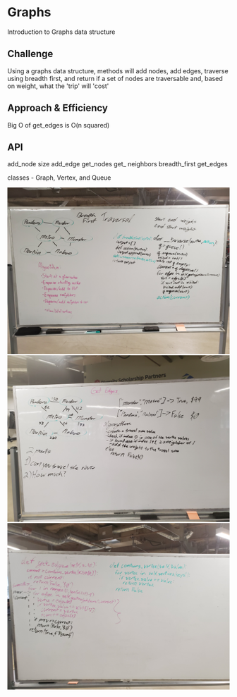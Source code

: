 # Graphs
<!-- Short summary or background information -->
Introduction to Graphs data structure

## Challenge
<!-- Description of the challenge -->
Using a graphs data structure, methods will add nodes, add edges, traverse using breadth first, and return if a set of nodes are traversable and, based on weight, what the 'trip' will 'cost'

## Approach & Efficiency
<!-- What approach did you take? Why? What is the Big O space/time for this approach? -->
Big O of get_edges is O(n squared)

## API
<!-- Description of each method publicly available in your Graph -->
add_node
size
add_edge
get_nodes
get_ neighbors
breadth_first
get_edges

classes - Graph, Vertex, and Queue

![whiteboard: breadth](/assets/breadthfirstgraph.jpg)
![whiteboard: get edge 1](/assets/getedges1.jpg)
![whiteboard: get edge 1](/assets/getedges2.jpg)
